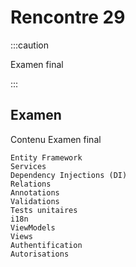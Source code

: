 # Rencontre 29

:::caution

Examen final

:::

## Examen
Contenu Examen final 

    Entity Framework
    Services
    Dependency Injections (DI)
    Relations
    Annotations
    Validations
    Tests unitaires
    i18n
    ViewModels
    Views
    Authentification
    Autorisations